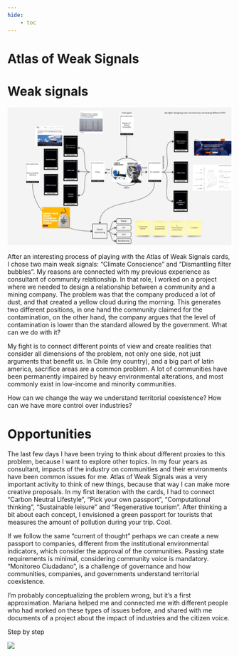 ```yaml
---
hide:
    - toc
---
```


# Atlas of Weak Signals

# Weak signals

![](../images/dsp.jpg)

After an interesting process of playing with the Atlas of Weak Signals cards, I chose two main weak signals: “Climate Conscience” and “Dismantling filter bubbles”. My reasons are connected with my previous experience as consultant of community relationship. In that role, I worked on a project where we needed to design a relationship between a community and a mining company. The problem was that the company produced a lot of dust, and that created a yellow cloud during the morning. This generates two different positions, in one hand the community claimed for the contamination, on the other hand, the company argues that the level of contamination is lower than the standard allowed by the government. What can we do with it?

My fight is to connect different points of view and create realities that consider all dimensions of the problem, not only one side, not just arguments that benefit us. In Chile (my country), and a big part of latin america, sacrifice areas are a common problem. A lot of communities have been permanently impaired by heavy environmental alterations, and most commonly exist in low-income and minority communities.

How can we change the way we understand territorial coexistence? How can we have more control over industries?

# Opportunities

The last few days I have been trying to think about different proxies to this problem, because I want to explore other topics. In my four years as consultant, impacts of the industry on communities and their environments have been common issues for me. Atlas of Weak Signals was a very important activity to think of new things, because that way I can make more creative proposals. In my first iteration with the cards, I had to connect “Carbon Neutral Lifestyle”, “Pick your own passport”, “Computational thinking”, “Sustainable leisure” and “Regenerative tourism”. After thinking a bit about each concept, I envisioned a green passport for tourists that measures the amount of pollution during your trip. Cool.

If we follow the same “current of thought” perhaps we can create a new passport to companies, different from the institutional environmental indicators, which consider the approval of the communities. Passing state requirements is minimal, considering community voice is mandatory. “Monitoreo Ciudadano”, is a challenge of governance and how communities, companies, and governments understand territorial coexistence.

I’m probably conceptualizing the problem wrong, but it’s a first approximation. Mariana helped me and connected me with different people who had worked on these types of issues before, and shared with me documents of a project about the impact of industries and the citizen voice.

Step by step


![](../images/MT01/scorpio_blow.jpg)
